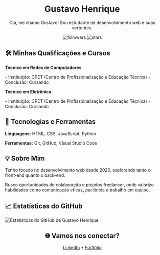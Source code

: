 <h1 align="center">Gustavo Henrique</h1>

<p align="center">
Olá, me chamo Gustavo! Sou estudante de desenvolvimento web e suas vertentes.
</p>

<div align="center">
<img src="https://img.shields.io/github/followers/gushenp?style=social" alt="followers"/>
<img src="https://img.shields.io/github/stars/gushenp?style=social" alt="stars"/>
</div>

<h2>🛠️ Minhas Qualificações e Cursos</h2>

<p><strong>Técnico em Redes de Computadores</strong></p>
- Instituição: CPET (Centro de Profissionalização e Educação Técnica)
- Conclusão: Cursando

<p><strong>Técnico em Eletrônica</strong></p>
- Instituição: CPET (Centro de Profissionalização e Educação Técnica)
- Conclusão: Cursando

<h2>🚀 Tecnologias e Ferramentas</h2>
<p><strong>Linguagens:</strong> HTML, CSS, JavaScript, Python</p>
<p><strong>Ferramentas:</strong> Git, GitHub, Visual Studio Code</p>

<h2>💡 Sobre Mim</h2>
<p>Tenho focado no desenvolvimento web desde 2020, explorando tanto o front-end quanto o back-end.</p>
<p>Busco oportunidades de colaboração e projetos freelancer, onde valorizo habilidades como comunicação eficaz, paciência e trabalho em equipe.</p>

<h2>📈 Estatísticas do GitHub</h2>
<img src="https://github-readme-stats.vercel.app/api?username=gushenp&show_icons=true&theme=radical" alt="Estatísticas do GitHub de Gustavo Henrique"/>

<div align="center">
<h2>🌐 Vamos nos conectar?</h2>
<p>
  <a href="https://www.linkedin.com/in/seu-usuario">LinkedIn</a> • 
  <a href="https://seu-portfolio.com">Portfólio</a>
</p>
</div>
